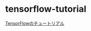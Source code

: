 # tensorflow-tutorial
[TensorFlowのチュートリアル](https://www.tensorflow.org/tutorials/keras/basic_classification)
